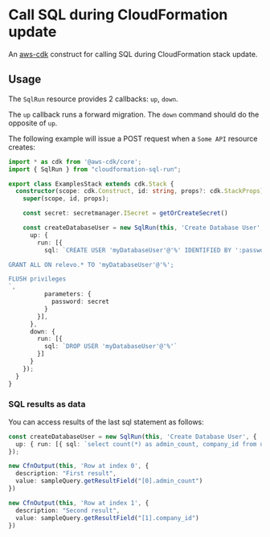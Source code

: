 # Call SQL during CloudFormation update

An [aws-cdk](https://github.com/aws/aws-cdk) construct for calling SQL during CloudFormation stack
update.

## Usage

The `SqlRun` resource provides 2 callbacks: `up`, `down`.

The `up` callback runs a forward migration. The `down` command should do the opposite of `up`.

The following example will issue a POST request when a `Some API` resource creates:

```typescript
import * as cdk from '@aws-cdk/core';
import { SqlRun } from "cloudformation-sql-run";

export class ExamplesStack extends cdk.Stack {
  constructor(scope: cdk.Construct, id: string, props?: cdk.StackProps) {
    super(scope, id, props);

    const secret: secretmanager.ISecret = getOrCreateSecret()

    const createDatabaseUser = new SqlRun(this, 'Create Database User', {
      up: {
        run: [{
          sql: `CREATE USER 'myDatabaseUser'@'%' IDENTIFIED BY ':password';

GRANT ALL ON relevo.* TO 'myDatabaseUser'@'%';

FLUSH privileges
`,
          parameters: {
            password: secret
          }
        }],
      },
      down: {
        run: [{
          sql: `DROP USER 'myDatabaseUser'@'%'`
        }]
      }
    });
  }
}
```

### SQL results as data

You can access results of the last sql statement as follows:

```typescript
const createDatabaseUser = new SqlRun(this, 'Create Database User', {
  up: { run: [{ sql: `select count(*) as admin_count, company_id from users where is_admin = true group by company_id` }] }
});

new CfnOutput(this, 'Row at index 0', {
  description: "First result",
  value: sampleQuery.getResultField("[0].admin_count")
})

new CfnOutput(this, 'Row at index 1', {
  description: "Second result",
  value: sampleQuery.getResultField("[1].company_id")
})

```
